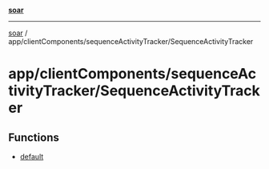 [**soar**](../../../../README.md)

***

[soar](../../../../modules.md) / app/clientComponents/sequenceActivityTracker/SequenceActivityTracker

# app/clientComponents/sequenceActivityTracker/SequenceActivityTracker

## Functions

- [default](functions/default.md)
